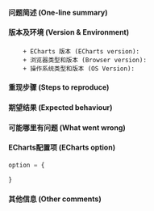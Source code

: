 <!--
为了方便我们能够复现和修复 bug，请遵从下面的规范描述您的问题。
-->
#### 问题简述 (One-line summary)



#### 版本及环境 (Version & Environment)
        + ECharts 版本 (ECharts version):
        + 浏览器类型和版本 (Browser version):
        + 操作系统类型和版本 (OS Version):


#### 重现步骤 (Steps to reproduce)


#### 期望结果 (Expected behaviour)



#### 可能哪里有问题 (What went wrong)



#### ECharts配置项 (ECharts option)
<!-- 下方贴你的option，注意不要删掉下方 ```javascript 和 尾部的 ``` 字样。
最好是我们能够直接运行的 option。如何得到能运行的 option 参见上方的 guidelines for contributing
-->
```javascript
option = {

}

```


#### 其他信息 (Other comments)
<!-- 例如，截图或线上实例 (JSFiddle/JSBin/Codepen) (For example: Screenshot or Online demo) -->


